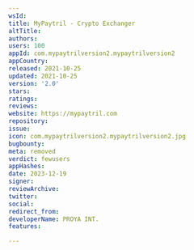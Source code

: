 ```yaml
---
wsId: 
title: MyPaytril - Crypto Exchanger
altTitle: 
authors: 
users: 100
appId: com.mypaytrilversion2.mypaytrilversion2
appCountry: 
released: 2021-10-25
updated: 2021-10-25
version: '2.0'
stars: 
ratings: 
reviews: 
website: https://mypaytril.com
repository: 
issue: 
icon: com.mypaytrilversion2.mypaytrilversion2.jpg
bugbounty: 
meta: removed
verdict: fewusers
appHashes: 
date: 2023-12-19
signer: 
reviewArchive: 
twitter: 
social: 
redirect_from: 
developerName: PROYA INT.
features: 

---
```


